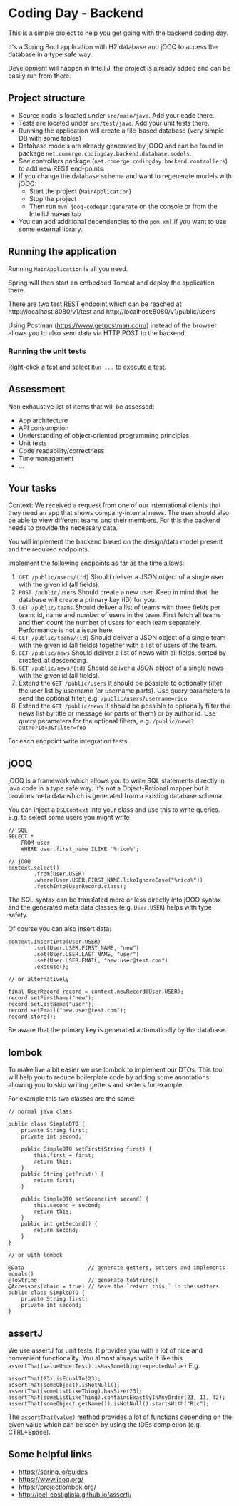 # Coding Day - Backend

This is a simple project to help you get going with the backend coding day.

It's a Spring Boot application with H2 database and jOOQ to access the database in a type safe way.

Development will happen in IntelliJ, the project is already added and can be easily run from there.

## Project structure

* Source code is located under `src/main/java`. Add your code there.
* Tests are located under `src/test/java`. Add your unit tests there.
* Running the application will create a file-based database (very simple DB with some tables)
* Database models are already generated by jOOQ and can be found in package `net.comerge.codingday.backend.database.models`.
* See controllers package (`net.comerge.codingday.backend.controllers`) to add new REST end-points.
* If you change the database schema and want to regenerate models with jOOQ: 
    * Start the project (`MainApplication`)
    * Stop the project
    * Then run `mvn jooq-codegen:generate` on the console or from the IntelliJ maven tab
* You can add additional dependencies to the `pom.xml` if you want to use some external library.

## Running the application

Running `MainApplication` is all you need.

Spring will then start an embedded Tomcat and deploy the application there.

There are two test REST endpoint which can be reached at http://localhost:8080/v1/test and http://localhost:8080/v1/public/users

Using Postman (https://www.getpostman.com/) instead of the browser allows you to also send data via HTTP POST to the backend.

### Running the unit tests

Right-click a test and select `Run ...` to execute a test.

## Assessment

Non exhaustive list of items that will be assessed:

* App architecture
* API consumption 
* Understanding of object-oriented programming principles
* Unit tests
* Code readability/correctness
* Time management
* ...

## Your tasks

Context: We received a request from one of our international clients that they need an app that shows company-internal 
news. The user should also be able to view different teams and their members. For this the backend needs to provide the 
necessary data.

You will implement the backend based on the design/data model present and the required endpoints.

Implement the following endpoints as far as the time allows:

1. `GET /public/users/{id}`
        Should deliver a JSON object of a single user with the given id (all fields).
2. `POST /public/users`
        Should create a new user. Keep in mind that the database will create a primary key (ID) for you.
3. `GET /public/teams`
        Should deliver a list of teams with three fields per team: id, name and number of users in the team.
        First fetch all teams and then count the number of users for each team separately. Performance is not a issue here.
4. `GET /public/teams/{id}`
        Should deliver a JSON object of a single team with the given id (all fields) together with a list of users of the team.
5. `GET /public/news`
        Should deliver a list of news with all fields, sorted by created_at descending.
6. `GET /public/news/{id}`
        Should deliver a JSON object of a single news with the given id (all fields).
7. Extend the `GET /public/users`
        It should be possible to optionally filter the user list by username (or username parts). Use query parameters
        to send the optional filter, e.g. `/public/users?username=rico`
8. Extend the `GET /public/news`
        It should be possible to optionally filter the news list by title or message (or parts of them) or by author id.
        Use query parameters for the optional filters, e.g. `/public/news?authorId=3&filter=foo`

For each endpoint write integration tests. 

## jOOQ

jOOQ is a framework which allows you to write SQL statements directly in java code in a type safe way. It's not a
Object-Rational mapper but it provides meta data which is generated from a existing database schema.

You can inject a `DSLContext` into your class and use this to write queries. E.g. to select some users you might write
```
// SQL
SELECT * 
    FROM user 
    WHERE user.first_name ILIKE '%rico%';

// jOOQ
context.select()
        .from(User.USER)
        .where(User.USER.FIRST_NAME.likeIgnoreCase("%rico%"))
        .fetchInto(UserRecord.class);
```
The SQL syntax can be translated more or less directly into jOOQ syntax and the generated meta data classes (e.g. 
`User.USER`) helps with type safety.

Of course you can also insert data:
```
context.insertInto(User.USER)
        .set(User.USER.FIRST_NAME, "new")
        .set(User.USER.LAST_NAME, "user")
        .set(User.USER.EMAIL, "new.user@test.com")
        .execute();

// or alternatively

final UserRecord record = context.newRecord(User.USER);
record.setFirstName("new");
record.setLastName("user");
record.setEmail("new.user@test.com");
record.store();
```
Be aware that the primary key is generated automatically by the database.

## lombok

To make live a bit easier we use lombok to implement our DTOs. This tool will help you to reduce boilerplate code
by adding some annotations allowing you to skip writing getters and setters for example.

For example this two classes are the same:
```
// normal java class

public class SimpleDTO {
    private String first;
    private int second;

    public SimpleDTO setFirst(String first) {
        this.first = first;
        return this;
    }
    public String getFrist() {
        return first;
    }

    public SimpleDTO setSecond(int second) {
        this.second = second;
        return this;
    }
    public int getSecond() {
        return second;
    }
}

// or with lombok

@Data                    // generate getters, setters and implements equals()
@ToString                // generate toString()
@Accessors(chain = true) // have the `return this;` in the setters
public class SimpleDTO {
    private String first;
    private int second;
}
```

## assertJ

We use assertJ for unit tests. It provides you with a lot of nice and convenient functionality. You almost always write
it like this `assertThat(valueUnderTest).isHasSomething(expectedValue)` E.g.
```
assertThat(23).isEqualTo(23);
assertThat(someObject).isNotNull();
assertThat(someListLikeThing).hasSize(23);
assertThat(someListLikeThing).containsExactlyInAnyOrder(23, 11, 42);
assertThat(someObject.getName()).isNotNull().startsWith("Ric");
```
The `assertThat(value)` method provides a lot of functions depending on the given value which can be seen by using
the IDEs completion (e.g. CTRL+Space).

## Some helpful links

* https://spring.io/guides
* https://www.jooq.org/
* https://projectlombok.org/
* http://joel-costigliola.github.io/assertj/
